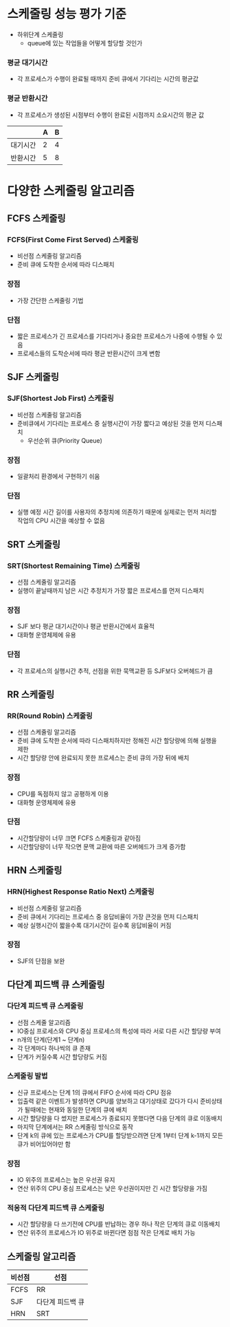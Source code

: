 # 스케줄링 성능 평가 기준
* 하위단계 스케줄링
  * queue에 있는 작업들을 어떻게 할당할 것인가

### 평균 대기시간
* 각 프로세스가 수행이 완료될 때까지 준비 큐에서 기다리는 시간의 평균값

### 평균 반환시간
* 각 프로세스가 생성된 시점부터 수행이 완료된 시점까지 소요시간의 평균 값

||A|B|
|-|-|-|
|대기시간|2|4|
|반환시간|5|8|

# 다양한 스케줄링 알고리즘
## FCFS 스케줄링
### FCFS(First Come First Served) 스케줄링
* 비선점 스케줄링 알고리즘
* 준비 큐에 도착한 순서에 따라 디스패치

### 장점
* 가장 간단한 스케줄링 기법

### 단점
* 짧은 프로세스가 긴 프로세스를 기다리거나 중요한 프로세스가 나중에 수행될 수 있음
* 프로세스들의 도착순서에 따라 평균 반환시간이 크게 변함

## SJF 스케줄링
### SJF(Shortest Job First) 스케줄링
* 비선점 스케줄링 알고리즘
* 준비큐에서 기다리는 프로세스 중 실행시간이 가장 짧다고 예상된 것을 먼저 디스패치
  * 우선순위 큐(Priority Queue)

### 장점
* 일괄처리 환경에서 구현하기 쉬움

### 단점
* 실행 예정 시간 길이를 사용자의 추정치에 의존하기 때문에 실제로는 먼저 처리할 작업의 CPU 시간을 예상할 수 없음

## SRT 스케줄링
### SRT(Shortest Remaining Time) 스케줄링
* 선점 스케줄링 알고리즘
* 실행이 끝날때까지 남은 시간 추정치가 가장 짧은 프로세스를 먼저 디스패치

### 장점
* SJF 보다 평균 대기시간이나 평균 반환시간에서 효율적
* 대화형 운영체제에 유용

### 단점
* 각 프로세스의 실행시간 추적, 선점을 위한 묵맥교환 등 SJF보다 오버헤드가 큼

## RR 스케줄링
### RR(Round Robin) 스케줄링
* 선점 스케줄링 알고리즘
* 준비 큐에 도착한 순서에 따라 디스패치하지만 정해진 시간 할당량에 의해 실행을 제한
* 시간 할당량 안에 완료되지 못한 프로세스는 준비 큐의 가장 뒤에 배치

### 장점
* CPU를 독점하지 않고 공평하게 이용
* 대화형 운영체제에 유용

### 단점
* 시간할당량이 너무 크면 FCFS 스케줄링과 같아짐
* 시간할당량이 너무 작으면 문맥 교환에 따른 오버헤드가 크게 증가함

## HRN 스케줄링
### HRN(Highest Response Ratio Next) 스케줄링
* 비선점 스케줄링 알고리즘
* 준비 큐에서 기다리는 프로세스 중 응답비율이 가장 큰것을 먼저 디스패치
* 예상 실행시간이 짧을수록 대기시간이 길수록 응답비율이 커짐

### 장점
* SJF의 단점을 보완

## 다단계 피드백 큐 스케줄링
### 다단계 피드백 큐 스케줄링
* 선점 스케줄 알고리즘
* IO중심 프로세스와 CPU 중심 프로세스의 특성에 따라 서로 다른 시간 할당량 부여
* n개의 단계(단계1 ~ 단계n)
* 각 단계마다 하나씩의 큐 존재
* 단계가 커질수록 시간 할당량도 커짐

### 스케줄링 발법
* 신규 프로세스는 단계 1의 큐에서 FIFO 순서에 따라 CPU 점유
* 입출력 같은 이벤트가 발생하면 CPU를 양보하고 대기상태로 갔다가 다시 준비상태가 될때에는 현재와 동일한 단계의 큐에 배치
* 시간 할당량을 다 썼지만 프로세스가 종료되지 못했다면 다음 단계의 큐로 이동배치
* 마지막 단계에서는 RR 스케줄링 방식으로 동작
* 단계 k의 큐에 있는 프로세스가 CPU를 할당받으려면 단계 1부터 단계 k-1까지 모든 큐가 비어있어야만 함

### 장점
* IO 위주의 프로세스는 높은 우선권 유지
* 연산 위주의 CPU 중심 프로세스는 낮은 우선권이지만 긴 시간 할당량을 가짐

### 적응적 다단계 피드백 큐 스케줄링
* 시간 할당량을 다 쓰기전에 CPU를 반납하는 경우 하나 작은 단계의 큐로 이동배치
* 연산 위주의 프로세스가 IO 위주로 바뀐다면 점점 작은 단계로 배치 가능

## 스케줄링 알고리즘
|비선점|선점|
|-|-|
|FCFS|RR|
|SJF|다단계 피드백 큐|
|HRN|SRT|
